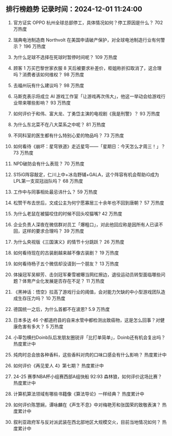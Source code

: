 
## 排行榜趋势 记录时间：2024-12-01 11:24:00
  
  1. 官方证实 OPPO 杭州全球总部停工，具体情况如何？停工原因是什么？ 702 万热度
    
  2. 瑞典电池制造商 Northvolt 在美国申请破产保护，对全球电池制造行业有何警示？ 196 万热度
    
  3. 为什么足球不选择在死球时暂停时间呢？ 109 万热度
    
  4. 顾客 1 万买巴黎世家衣服 8 天后被要求补差价，柜姐称折扣取消了，这合理吗？消费者该如何维权？ 98 万热度
    
  5. 去福州玩有什么建议吗？ 98 万热度
    
  6. 马斯克表示将成立 AI 游戏工作室「让游戏再次伟大」，他这一举动会给游戏行业带来哪些影响？ 93 万热度
    
  7. 如何评价于和伟、富大龙、丁勇岱主演的电视剧《我是刑警》？ 93 万热度
    
  8. 为什么东北菜不在八大菜系之中呢？ 81 万热度
    
  9. 不同科室的医生都有什么特别心爱的物品吗？ 73 万热度
    
  10. 如何看待《崩坏：星穹铁道》走近星穹——「星期日：今天怎么才周三！」？ 73 万热度
    
  11. NPD破防会有什么表现？ 70 万热度
    
  12. S15iG阵容敲定，仁川上中+冰岛野辅+GALA，这个阵容有机会帮助iG成为LPL第一支双冠战队吗？ 68 万热度
    
  13. 工作中与同事相处最忌讳什么？ 59 万热度
    
  14. 松赞干布去世后，文成公主为何宁愿寡居三十余年也不回到唐朝？ 57 万热度
    
  15. 为什么老鼠在被猫咬住的时候不回头咬猫嘴? 42 万热度
    
  16. 企业负责人深夜在微信群对员工「爆粗口」，对此他回应称是因所有人已读不回，这样的要求合理吗？ 39 万热度
    
  17. 为什么央视版《三国演义》的情节十分跳跃？ 26 万热度
    
  18. 如何看待现在的古装剧越来越不像古装剧？ 19 万热度
    
  19. 如何看待杨子五个微信却没请到一个朋友？ 13 万热度
    
  20. 体操冠军吴柳芳、击剑冠军秦雪被曝当网红擦边，退役运动员转型面临哪些问题？体育产业化发展是否存在不足？ 11 万热度
    
  21. 《黑神话：悟空》拉高了游戏行业的阈值，会对能力欠缺的中小型游戏团队造成生存压力吗？ 10 万热度
    
  22. 德国统一之后，为什么首都不在波恩? 5.9 万热度
    
  23. 日本多达 46 个都道府县的自来水管中都检测出致癌物，这是怎么回事？对健康危害有多大？ 5 万热度
    
  24. 小草包横扫Doinb队后发朋友圈锐评「比打单简单」，Doinb还有机会复出吗？ 热度累计中
    
  25. 炖肉时总会放各种香料，这些香料对肉的口味口感会有什么影响？ 热度累计中
    
  26. 如何评价《再见爱人 4》第七期？ 热度累计中
    
  27. 24-25 赛季NBA杯小组赛西部A组快船 92:93 森林狼，如何评价这场比赛？ 热度累计中
    
  28. 计算机算法领域有哪些书籍像《算法导论》一样经典？ 热度累计中
    
  29. 如何评价陈慧娴，谭咏麟在《声生不息》中对梅艳芳和张国荣的致敬表演？ 热度累计中
    
  30. 叙利亚政府军与反对派武装在西北部地区大规模交火，目前当地情况如何？ 热度累计中
    